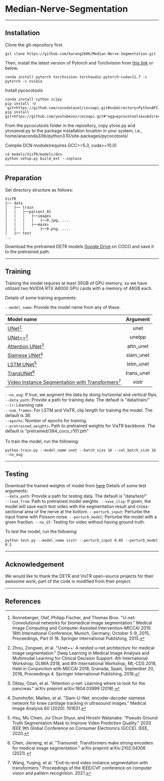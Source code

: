 # Median-Nerve-Segmentation
---
## Installation

Clone the git-repository first.
```
git clone https://github.com/karang2606/Median-Nerve-Segmentation.git
```

Then, install the latest version of Pytorch and Torchvision from [this link](https://pytorch.org/get-started/locally/) or below.
```
conda install pytorch torchvision torchaudio pytorch-cuda=11.7 -c pytorch -c nvidia
```
Install pycocotools
```
conda install cython scipy
pip install -U 'git+https://github.com/cocodataset/cocoapi.git#subdirectory=PythonAPI'
pip install git+https://github.com/youtubevos/cocoapi.git#"egg=pycocotools&subdirectory=PythonAPI"
```
From the pycocotools folder in the repository, copy ytvos.py and ytvoseval.py to the package installation 
location in your system, i.e., home/anaconda3/lib/python3.10/site-packages/pycocotools/

Compile DCN module(requires GCC>=5.3, cuda>=10.0)
```
cd models/VisTR/models/dcn
python setup.py build_ext --inplace
```

---
## Preparation
Set directory structure as follows:
```
VisTR
├── data
│   ├── train
│   |   ├──patient_01
│   |   |   ├──images
│   |   |   |   ├──0.jpg, ....
│   |   |   ├──masks
│   |   |       ├──0.png, ....
│   ├── test
...
```

Download the pretrained DETR models [Google Drive](https://drive.google.com/drive/folders/1DlN8uWHT2WaKruarGW2_XChhpZeI9MFG)
on COCO and save it to the pretrained path.

---
## Training
Training the model requires at least 30GB of GPU memory, so we have utilized two NVIDIA RTX A6000 GPU cards with a memory of 48GB each.

Details of some training arguments: <br/>

`--model_name`: Provide the model name from any of these.

| Model name        | Argument |
| :------------- |:-------------:|
| [UNet](https://arxiv.org/abs/1505.04597)[^1]      | unet |
| [UNet++](https://arxiv.org/abs/1807.10165)[^2]    | unetpp |
| [Attention UNet](https://arxiv.org/abs/1804.03999)[^3] | attn_unet |
| [Siamese UNet](https://www.sciencedirect.com/science/article/pii/S1361841519301677)[^4] | siam_unet |
| [LSTM UNet](https://ieeexplore.ieee.org/abstract/document/8981027)[^5] | lstm_unet | <!-- https://github.com/Michael-MuChienHsu/R_Unet -->
| [TransUNet](https://arxiv.org/abs/2102.04306)[^6] | trans_unet |
| [Video Instance Segmentation with Transformers](https://arxiv.org/abs/2011.14503)[^7] | vistr |


`--no_aug`: If true, we augment the data by doing horizontal and vertical flips. <br/>
`--data_path`: Provide a path for training data. The default is "data/train/" <br/>
`--lr`: Learning rate <br/>
`--num_frames`: For LSTM and VisTR, clip length for training the model. The default is 36. <br/>
`--epochs`: Number of epochs for training. <br/>
`--pretrained_weights`: Path to pretrained weights for VisTR backbone. The default is "pretrained/384_coco_r101.pth" <br/>
<br/>
To train the model, run the following:
```
python train.py --model_name unet --batch_size 16 --val_batch_size 16 --no_aug
```

---
## Testing
Download the trained weights of model from [here](https://drive.google.com/file/d/1jiUq5ZYHeZIa4nycoRj65LZ3lvwkvw0-/view?usp=sharing)
Details of some test arguments: <br/>
`--data_path`: Provide a path for testing data. The default is "data/test/" <br/>
`--load_from`: Path to pretrained model weights.
`--save_clip`: If given, the model will save each test video with the segmentation result and cross-sectional area of
the nerve at the bottom.
`--perturb_input`: Perturbe the input frame with Poisson noise.
`--perturb_model`: Perturbe the model with a given fraction.
`--no_GT`: Testing for video without having ground truth.

To test the model, run the following:
```
python test.py --model_name vistr --perturb_input 0.05 --perturb_model 0.1
```

---
## Acknowledgement
We would like to thank the DETR and VisTR open-source projects for their awesome work; part of the code is modified from their project.

---
## References

[^1]: Ronneberger, Olaf, Philipp Fischer, and Thomas Brox. "U-net: Convolutional networks for biomedical image segmentation." Medical Image Computing and Computer-Assisted Intervention–MICCAI 2015: 18th International Conference, Munich, Germany, October 5-9, 2015, Proceedings, Part III 18. Springer International Publishing, 2015.

[^2]: Zhou, Zongwei, et al. "Unet++: A nested u-net architecture for medical image segmentation." Deep Learning in Medical Image Analysis and Multimodal Learning for Clinical Decision Support: 4th International Workshop, DLMIA 2018, and 8th International Workshop, ML-CDS 2018, Held in Conjunction with MICCAI 2018, Granada, Spain, September 20, 2018, Proceedings 4. Springer International Publishing, 2018.

[^3]: Oktay, Ozan, et al. "Attention u-net: Learning where to look for the pancreas." arXiv preprint arXiv:1804.03999 (2018).

[^4]: Dunnhofer, Matteo, et al. "Siam-U-Net: encoder-decoder siamese network for knee cartilage tracking in ultrasound images." Medical Image Analysis 60 (2020): 101631.

[^5]: Hsu, Mu Chien, Jui Chun Shyur, and Hiroshi Watanabe. "Pseudo Ground Truth Segmentation Mask to Improve Video Prediction Quality." 2020 IEEE 9th Global Conference on Consumer Electronics (GCCE). IEEE, 2020.

[^6]: Chen, Jieneng, et al. "Transunet: Transformers make strong encoders for medical image segmentation." arXiv preprint arXiv:2102.04306 (2021).

[^7]: Wang, Yuqing, et al. "End-to-end video instance segmentation with transformers." Proceedings of the IEEE/CVF conference on computer vision and pattern recognition. 2021.
